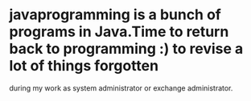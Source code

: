 # javaprogramming is a bunch of programs in Java.Time to return back to programming :) to revise a lot of things forgotten 
during my work as system administrator or exchange administrator.
